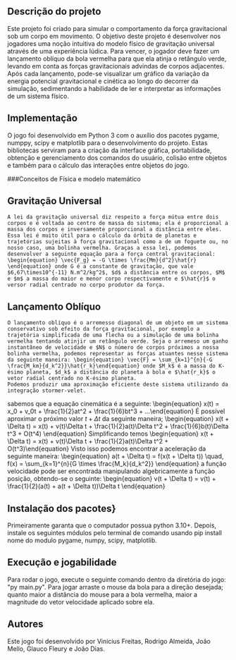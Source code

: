 ## Descrição do projeto

Este projeto foi criado para simular o comportamento da força gravitacional sob um corpo em movimento. O objetivo deste projeto é desenvolver nos jogadores uma noção intuitiva do modelo físico de gravitação universal através de uma experiência lúdica. Para vencer, o jogador deve fazer um lançamento oblíquo da bola vermelha para que ela atinja o retângulo verde, levando em conta as forças gravitacionais advindas de corpos adjacentes. Após cada lançamento, pode-se visualizar um gráfico da variação da energia potencial gravitacional e cinética ao longo do decorrer da simulação, sedimentando a habilidade de ler e interpretar as informações de um sistema físico.

## Implementação

O jogo foi desenvolvido em Python 3 com o auxílio dos pacotes pygame, numppy, scipy e matplotlib para o desenvolvimento do projeto. Estas bibliotecas serviram para a criação da interface gráfica, portabilidade, obtenção e gerenciamento dos comandos do usuário, colisão entre objetos e também para o cálculo das interações entre objetos do jogo.

###Conceitos de Física e modelo matemático
## Gravitação Universal

    A lei da gravitação universal diz respeito a força mútua entre dois corpos e é voltada ao centro de massa do sistema; ela é proporcional a massa dos corpos e inversamente proporcional a distância entre eles. Essa lei é muito útil para o cálculo da órbita de planetas e trajetórias sujeitas à força gravitacional como a de um foguete ou, no nosso caso, uma bolinha vermelha. Graças a essa lei, podemos desenvolver a seguinte equação para a força central gravitacional: 
    \begin{equation} \vec{F_g} = -G \times \frac{Mm}{d^2}\hat{r} \end{equation} onde G é a constante de gravitação, que vale $6,67\times10^{-11} N.m^2/kg^2$, $d$ a distância entre os corpos, $M$ e $m$ a massa do maior e menor corpo respectivamente e $\hat{r}$ o versor radial centrado no corpo produtor da força.

## Lançamento Oblíquo

    O lançamento oblíquo é o arremesso diagonal de um objeto em um sistema conservativo sob efeito da força gravitacional, por exemplo a trajetória simplificada de uma flecha ou a simulação de uma bolinha vermelha tentando atinjir um retângulo verde. Seja o arremeso um ganho instantâneo de velocidade e $N$ o número de corpos próximos a nossa bolinha vermelha, podemos representar as forças atuantes nesse sistema da seguinte maneira: \begin{equation} \vec{F} = \sum_{k=1}^{n}{-G  \frac{M_km}{d_k^2}}\hat{r_k}\end{equation} onde $M_k$ é a massa do K-ésimo planeta, $d_k$ a distância do planeta à bola e $\hat{r_k}$ o vetor radial centrado no K-ésimo planeta.
    Podemos produzir uma aproximação eficiente deste sistema utilizando da integração stormer-velet.
sabemos que a equação cinemática é a seguinte: \begin{equation} x(t) = x_0 + v_0t + \frac{1}{2}at^2 + \frac{1}{6}bt^3 + ...\end{equation} É possível aproximar o próximo valor $t + \Delta t$ da seguinte maneira; \begin{equation} x(t + \Delta t) = x(t) + v(t)\Delta t + \frac{1}{2}a(t)\Delta t^2 + \frac{1}{6}b(t)\Delta t^3 + O(t^4) \end{equation} Simplificando temos \begin{equation} x(t + \Delta t) = x(t) + v(t)\Delta t + \frac{1}{2}a(t)\Delta t^2 + O(t^3)\end{equation} Visto isso podemos encontrar a aceleração da seguinte maneira: \begin{equation}
    a(t + \Delta t) = f(x(t + \Delta t)) \quad, f(x) = \sum_{k=1}^{n}{G \times \frac{M_k}{d_k^2}}
\end{equation} a função velocidade pode ser encontrada manipulando algebricamente a função posição, obtendo-se o seguinte: \begin{equation}
    v(t + \Delta t) = v(t) + \frac{1}{2}(a(t) + a(t + \Delta t))\Delta t
\end{equation}

## Instalação dos pacotes}
Primeiramente garanta que o computador possua python 3.10+. Depois, instale os seguintes módulos pelo terminal de comando usando pip install nome do modulo pygame, numpy, scipy, matplotlib.

## Execução e jogabilidade

Para rodar o jogo, execute o seguinte comando dentro da diretória do jogo: "py main.py". Para jogar arraste o mouse da bola para a direção desejada; quanto maior a distância do mouse para a bola vermelha, maior a magnitude do vetor velocidade aplicado sobre ela.

## Autores

Este jogo foi desenvolvido por Vinicius Freitas, Rodrigo Almeida, João Mello, Glauco Fleury e João Dias.
